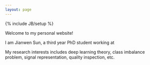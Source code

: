 ```yaml
---
layout: page
---
```

{% include JB/setup %}

Welcome to my personal website! 

I am Jianwen Sun, a third year PhD student working at 

My research interests includes deep learning theory, class imbalance problem, signal representation, quality inspection, etc.

